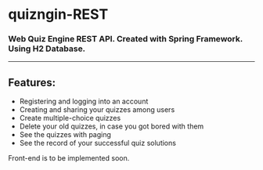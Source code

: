 # quizngin-REST
### Web Quiz Engine REST API. Created with Spring Framework. Using H2 Database.
<hr/>

## Features:
- Registering and logging into an account
- Creating and sharing your quizzes among users
- Create multiple-choice quizzes
- Delete your old quizzes, in case you got bored with them
- See the quizzes with paging
- See the record of your successful quiz solutions

Front-end is to be implemented soon.

